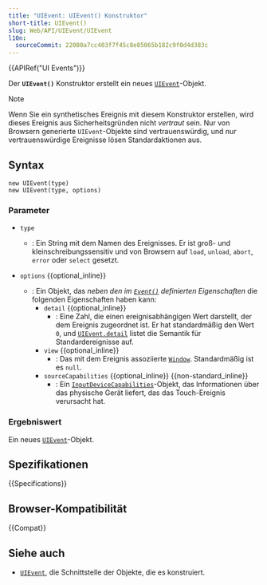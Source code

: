 ```yaml
---
title: "UIEvent: UIEvent() Konstruktor"
short-title: UIEvent()
slug: Web/API/UIEvent/UIEvent
l10n:
  sourceCommit: 22080a7cc403f7f45c8e85065b182c9f0d4d383c
---
```


{{APIRef("UI Events")}}

Der **`UIEvent()`** Konstruktor erstellt ein neues [`UIEvent`](/de/docs/Web/API/UIEvent)-Objekt.

> [!NOTE]
> Wenn Sie ein synthetisches Ereignis mit diesem Konstruktor erstellen, wird dieses Ereignis aus Sicherheitsgründen nicht _vertraut_ sein.
> Nur von Browsern generierte `UIEvent`-Objekte sind vertrauenswürdig, und nur vertrauenswürdige Ereignisse lösen Standardaktionen aus.

## Syntax

```js-nolint
new UIEvent(type)
new UIEvent(type, options)
```

### Parameter

- `type`
  - : Ein String mit dem Namen des Ereignisses.
    Er ist groß- und kleinschreibungssensitiv und von Browsern auf `load`, `unload`, `abort`, `error` oder `select` gesetzt.
- `options` {{optional_inline}}

  - : Ein Objekt, das _neben den im [`Event()`](/de/docs/Web/API/Event/Event) definierten Eigenschaften_ die folgenden Eigenschaften haben kann:
    - `detail` {{optional_inline}}
      - : Eine Zahl, die einen ereignisabhängigen Wert darstellt, der dem Ereignis zugeordnet ist.
        Er hat standardmäßig den Wert `0`, und [`UIEvent.detail`](/de/docs/Web/API/UIEvent/detail) listet die Semantik für Standardereignisse auf.
    - `view` {{optional_inline}}
      - : Das mit dem Ereignis assoziierte [`Window`](/de/docs/Web/API/Window). Standardmäßig ist es `null`.
    - `sourceCapabilities` {{optional_inline}} {{non-standard_inline}}
      - : Ein [`InputDeviceCapabilities`](/de/docs/Web/API/InputDeviceCapabilities)-Objekt, das Informationen
        über das physische Gerät liefert, das das Touch-Ereignis verursacht hat.

### Ergebniswert

Ein neues [`UIEvent`](/de/docs/Web/API/UIEvent)-Objekt.

## Spezifikationen

{{Specifications}}

## Browser-Kompatibilität

{{Compat}}

## Siehe auch

- [`UIEvent`](/de/docs/Web/API/UIEvent), die Schnittstelle der Objekte, die es konstruiert.
